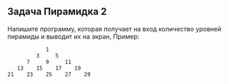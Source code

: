 ## Задача Пирамидка 2

Напишите программу,
которая получает на вход количество уровней пирамиды и выводит их на экран,
Пример:

```
            1
         3     5
      7     9     11
   13    15    17    19
21    23    25    27    29

```
